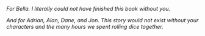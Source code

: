 <div class="dedication">

*For Bella. I literally could not have finished this book without you.*

*And for Adrian, Alan, Dane, and Jon. This story would not exist without your characters and the many hours we spent rolling dice together.*

</div>